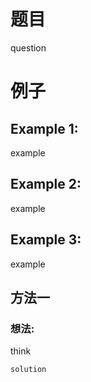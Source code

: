 # 题目
question

# 例子
## Example 1:
example

## Example 2:
example

## Example 3:
example

## 方法一
### 想法:
think
```
solution
```
